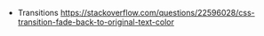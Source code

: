 - Transitions
  https://stackoverflow.com/questions/22596028/css-transition-fade-back-to-original-text-color
